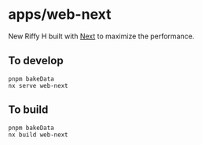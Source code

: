 # apps/web-next

New Riffy H built with [Next](https://nextjs.org) to maximize the performance.

## To develop

```
pnpm bakeData
nx serve web-next
```

## To build

```
pnpm bakeData
nx build web-next
```
